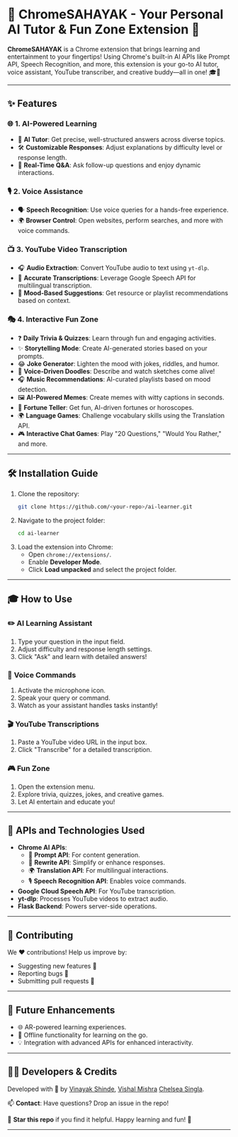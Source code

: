 
# 🚀 **ChromeSAHAYAK** - Your Personal AI Tutor & Fun Zone Extension 🌟  

**ChromeSAHAYAK** is a Chrome extension that brings learning and entertainment to your fingertips! Using Chrome's built-in AI APIs like Prompt API, Speech Recognition, and more, this extension is your go-to AI tutor, voice assistant, YouTube transcriber, and creative buddy—all in one! 🎓🎉  

---

## ✨ **Features**  

### 🌐 **1. AI-Powered Learning**  
- 🧠 **AI Tutor**: Get precise, well-structured answers across diverse topics.  
- 🛠️ **Customizable Responses**: Adjust explanations by difficulty level or response length.  
- 🔄 **Real-Time Q&A**: Ask follow-up questions and enjoy dynamic interactions.  

### 🎙️ **2. Voice Assistance**  
- 🗣️ **Speech Recognition**: Use voice queries for a hands-free experience.  
- 🌍 **Browser Control**: Open websites, perform searches, and more with voice commands.  

### 📺 **3. YouTube Video Transcription**  
- 🎧 **Audio Extraction**: Convert YouTube audio to text using `yt-dlp`.  
- 📝 **Accurate Transcriptions**: Leverage Google Speech API for multilingual transcription.  
- 🎵 **Mood-Based Suggestions**: Get resource or playlist recommendations based on context.  

### 🎭 **4. Interactive Fun Zone**  
- ❓ **Daily Trivia & Quizzes**: Learn through fun and engaging activities.  
- ✨ **Storytelling Mode**: Create AI-generated stories based on your prompts.  
- 😂 **Joke Generator**: Lighten the mood with jokes, riddles, and humor.  
- 🎨 **Voice-Driven Doodles**: Describe and watch sketches come alive!  
- 🎧 **Music Recommendations**: AI-curated playlists based on mood detection.  
- 🖼️ **AI-Powered Memes**: Create memes with witty captions in seconds.  
- 🔮 **Fortune Teller**: Get fun, AI-driven fortunes or horoscopes.  
- 🌍 **Language Games**: Challenge vocabulary skills using the Translation API.  
- 🎮 **Interactive Chat Games**: Play "20 Questions," "Would You Rather," and more.  

---

## 🛠️ **Installation Guide**  

1. Clone the repository:  
   ```bash  
   git clone https://github.com/<your-repo>/ai-learner.git  
   ```  
2. Navigate to the project folder:  
   ```bash  
   cd ai-learner  
   ```  
3. Load the extension into Chrome:  
   - Open `chrome://extensions/`.  
   - Enable **Developer Mode**.  
   - Click **Load unpacked** and select the project folder.  

---

## 🎓 **How to Use**  

### ✏️ **AI Learning Assistant**  
1. Type your question in the input field.  
2. Adjust difficulty and response length settings.  
3. Click "Ask" and learn with detailed answers!  

### 🎤 **Voice Commands**  
1. Activate the microphone icon.  
2. Speak your query or command.  
3. Watch as your assistant handles tasks instantly!  

### 🎬 **YouTube Transcriptions**  
1. Paste a YouTube video URL in the input box.  
2. Click "Transcribe" for a detailed transcription.  

### 🎮 **Fun Zone**  
1. Open the extension menu.  
2. Explore trivia, quizzes, jokes, and creative games.  
3. Let AI entertain and educate you!  

---

## 🧰 **APIs and Technologies Used**  

- **Chrome AI APIs**:  
  - 🧾 **Prompt API**: For content generation.  
  - 🔄 **Rewrite API**: Simplify or enhance responses.  
  - 🌍 **Translation API**: For multilingual interactions.  
  - 🎙️ **Speech Recognition API**: Enables voice commands.  
- **Google Cloud Speech API**: For YouTube transcription.  
- **yt-dlp**: Processes YouTube videos to extract audio.  
- **Flask Backend**: Powers server-side operations.  

---

## 🤝 **Contributing**  

We ❤️ contributions! Help us improve by:  
- Suggesting new features 🌟  
- Reporting bugs 🐞  
- Submitting pull requests 🚀  

---

## 🌈 **Future Enhancements**  
- 🌐 AR-powered learning experiences.  
- 🔋 Offline functionality for learning on the go.  
- 💡 Integration with advanced APIs for enhanced interactivity.  

---

## 👩‍💻 **Developers & Credits**  

Developed with 💖 by [Vinayak Shinde](https://github.com/vinayak1729-web), [Vishal Mishra](https://github.com/vishalmishra369) [Chelsea Singla](https://github.com/Chelseasingla1).  

📫 **Contact**: Have questions? Drop an issue in the repo!  

🌟 **Star this repo** if you find it helpful. Happy learning and fun! 🎉  

---
